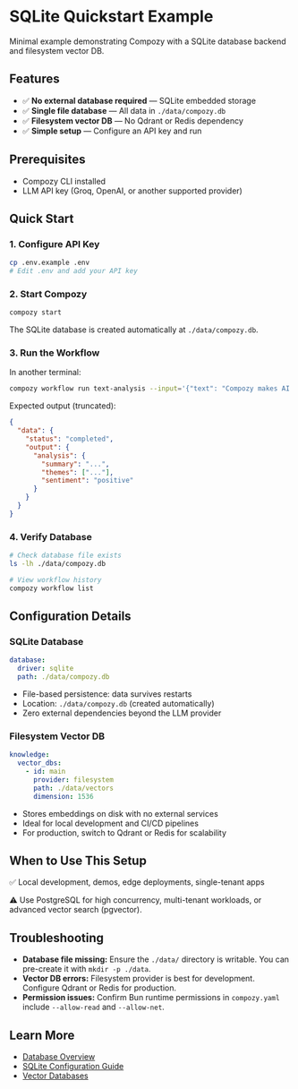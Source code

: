 # SQLite Quickstart Example

Minimal example demonstrating Compozy with a SQLite database backend and filesystem vector DB.

## Features

- ✅ **No external database required** — SQLite embedded storage
- ✅ **Single file database** — All data in `./data/compozy.db`
- ✅ **Filesystem vector DB** — No Qdrant or Redis dependency
- ✅ **Simple setup** — Configure an API key and run

## Prerequisites

- Compozy CLI installed
- LLM API key (Groq, OpenAI, or another supported provider)

## Quick Start

### 1. Configure API Key

```bash
cp .env.example .env
# Edit .env and add your API key
```

### 2. Start Compozy

```bash
compozy start
```

The SQLite database is created automatically at `./data/compozy.db`.

### 3. Run the Workflow

In another terminal:

```bash
compozy workflow run text-analysis --input='{"text": "Compozy makes AI workflows easy!"}'
```

Expected output (truncated):

```json
{
  "data": {
    "status": "completed",
    "output": {
      "analysis": {
        "summary": "...",
        "themes": ["..."],
        "sentiment": "positive"
      }
    }
  }
}
```

### 4. Verify Database

```bash
# Check database file exists
ls -lh ./data/compozy.db

# View workflow history
compozy workflow list
```

## Configuration Details

### SQLite Database

```yaml
database:
  driver: sqlite
  path: ./data/compozy.db
```

- File-based persistence: data survives restarts
- Location: `./data/compozy.db` (created automatically)
- Zero external dependencies beyond the LLM provider

### Filesystem Vector DB

```yaml
knowledge:
  vector_dbs:
    - id: main
      provider: filesystem
      path: ./data/vectors
      dimension: 1536
```

- Stores embeddings on disk with no external services
- Ideal for local development and CI/CD pipelines
- For production, switch to Qdrant or Redis for scalability

## When to Use This Setup

✅ Local development, demos, edge deployments, single-tenant apps

⚠️ Use PostgreSQL for high concurrency, multi-tenant workloads, or advanced vector search (pgvector).

## Troubleshooting

- **Database file missing:** Ensure the `./data/` directory is writable. You can pre-create it with `mkdir -p ./data`.
- **Vector DB errors:** Filesystem provider is best for development. Configure Qdrant or Redis for production.
- **Permission issues:** Confirm Bun runtime permissions in `compozy.yaml` include `--allow-read` and `--allow-net`.

## Learn More

- [Database Overview](../../../docs/content/docs/database/overview.mdx)
- [SQLite Configuration Guide](../../../docs/content/docs/database/sqlite.mdx)
- [Vector Databases](../../../docs/content/docs/knowledge-bases/vector-databases.mdx)
